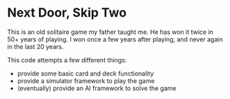 # Next Door, Skip Two

This is an old solitaire game my father taught me.  He has won it twice in 50+ years of playing.
I won once a few years after playing, and never again in the last 20 years.

This code attempts a few different things:
- provide some basic card and deck functionality
- provide a simulator framework to play the game
- (eventually) provide an AI framework to solve the game
